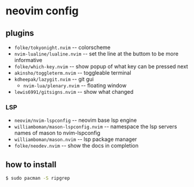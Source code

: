 # neovim config

## plugins

- `folke/tokyonight.nvim` -- colorscheme
- `nvim-lualine/lualine.nvim` -- set the line at the buttom to be more informative
- `folke/which-key.nvim` -- show popup of what key can be pressed next
- `akinsho/toggleterm.nvim` -- toggleable terminal
- `kdheepak/lazygit.nvim` -- git gui
  - `nvim-lua/plenary.nvim` -- floating window
- `lewis6991/gitsigns.nvim` -- show what changed

### LSP

- `neovim/nvim-lspconfig` -- neovim base lsp engine
- `williamboman/mason-lspconfig.nvim` -- namespace the lsp servers names of mason to nvim-lspconfig
- `williamboman/mason.nvim` -- lsp package manager
- `folke/neodev.nvim` -- show the docs in completion

## how to install

```sh
$ sudo pacman -S ripgrep
```
